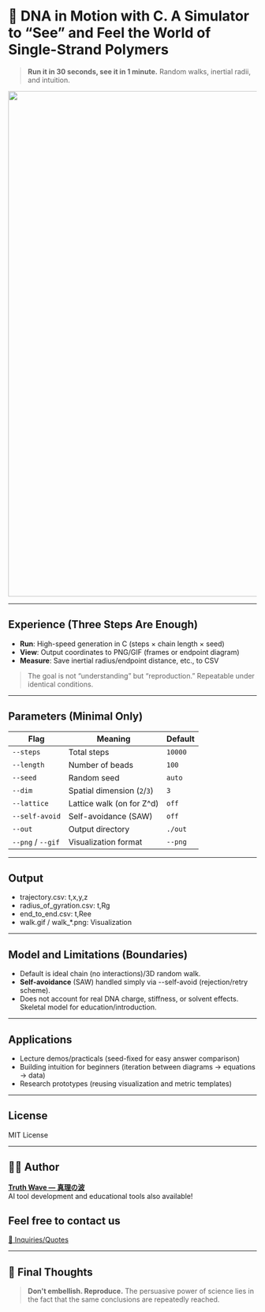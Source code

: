 # 🧬 DNA in Motion with C. A Simulator to “See” and Feel the World of Single-Strand Polymers

> **Run it in 30 seconds, see it in 1 minute.**
> Random walks, inertial radii, and intuition.

<p align="center">
<img width="1536" height="1024" alt="単鎖ポリマーの世界を“見て”感じるシミュレーター" src="https://github.com/user-attachments/assets/1afde400-3251-45f2-b7c2-d897bab8fd13" />
</p>

---

## Experience (Three Steps Are Enough)

- **Run**: High-speed generation in C (steps × chain length × seed)
- **View**: Output coordinates to PNG/GIF (frames or endpoint diagram)
- **Measure**: Save inertial radius/endpoint distance, etc., to CSV
> The goal is not “understanding” but “reproduction.” Repeatable under identical conditions.

---

## Parameters (Minimal Only)

| Flag               | Meaning            | Default      |
| ----------------- | ------------- | ------- |
| `--steps`         | Total steps         | `10000` |
| `--length`        | Number of beads        | `100`   |
| `--seed`          | Random seed         | `auto`  |
| `--dim`           | Spatial dimension (`2`/`3`) | `3`     |
| `--lattice`       | Lattice walk (on for Z^d)  | `off`   |
| `--self-avoid`    | Self-avoidance (SAW)     | `off`   |
| `--out`           | Output directory      | `./out` |
| `--png` / `--gif` | Visualization format | `--png` |

---

## Output

- trajectory.csv: t,x,y,z
- radius_of_gyration.csv: t,Rg
- end_to_end.csv: t,Ree
- walk.gif / walk_*.png: Visualization

---

## Model and Limitations (Boundaries)

- Default is ideal chain (no interactions)/3D random walk.
- **Self-avoidance** (SAW) handled simply via --self-avoid (rejection/retry scheme).
- Does not account for real DNA charge, stiffness, or solvent effects. Skeletal model for education/introduction.

---

## Applications

- Lecture demos/practicals (seed-fixed for easy answer comparison)
- Building intuition for beginners (iteration between diagrams → equations → data)
- Research prototypes (reusing visualization and metric templates)

---

## License

MIT License

---

## 🧑‍💻 Author

**[Truth Wave ― 真理の波](https://github.com/truthwave)**  
AI tool development and educational tools also available!

## Feel free to contact us
[📩 Inquiries/Quotes](mailto:realmadrid71214591@gmail.com)

---

## 🏁 Final Thoughts

> **Don't embellish. Reproduce.**
> The persuasive power of science lies in the fact that the same conclusions are repeatedly reached.
